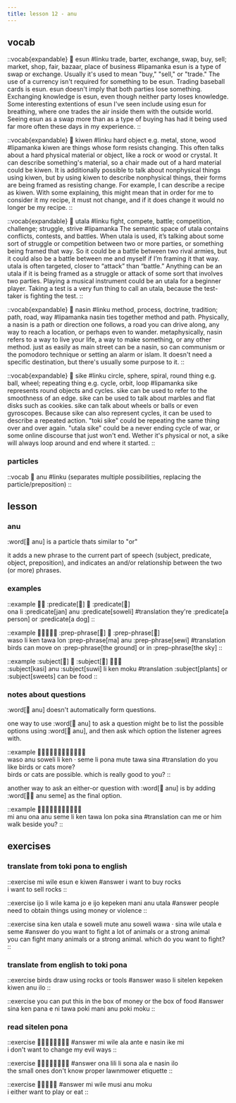 ```yaml
---
title: lesson 12 - anu
---
```

## vocab
::vocab{expandable}
󱤋 esun
#linku
trade, barter, exchange, swap, buy, sell; market, shop, fair, bazaar, place of business
#lipamanka
esun is a type of swap or exchange. Usually it's used to mean "buy," "sell," or "trade." The use of a currency isn't required for something to be esun. Trading baseball cards is esun. esun doesn't imply that both parties lose something. Exchanging knowledge is esun, even though neither party loses knowledge. Some interesting extentions of esun I've seen include using esun for breathing, where one trades the air inside them with the outside world. Seeing esun as a swap more than as a type of buying has had it being used far more often these days in my experience.
::

::vocab{expandable}
󱤛 kiwen
#linku
hard object e.g. metal, stone, wood
#lipamanka
kiwen are things whose form resists changing. This often talks about a hard physical material or object, like a rock or wood or crystal. It can describe something's material, so a chair made out of a hard material could be kiwen. It is additionally possible to talk about nonphysical things using kiwen, but by using kiwen to describe nonphysical things, their forms are being framed as resisting change. For example, I can describe a recipe as kiwen. With some explaining, this might mean that in order for me to consider it my recipe, it must not change, and if it does change it would no longer be my recipe.
::

::vocab{expandable}
󱥱 utala
#linku
fight, compete, battle; competition, challenge; struggle, strive
#lipamanka
The semantic space of utala contains conflicts, contests, and battles. When utala is used, it’s talking about some sort of struggle or competition between two or more parties, or something being framed that way. So it could be a battle between two rival armies, but it could also be a battle between me and myself if I’m framing it that way. utala is often targeted, closer to “attack” than “battle.” Anything can be an utala if it is being framed as a struggle or attack of some sort that involves two parties. Playing a musical instrument could be an utala for a beginner player. Taking a test is a very fun thing to call an utala, because the test-taker is fighting the test.
::

::vocab{expandable}
󱤿 nasin
#linku
method, process, doctrine, tradition; path, road, way
#lipamanka
nasin ties together method and path. Physically, a nasin is a path or direction one follows, a road you can drive along, any way to reach a location, or perhaps even to wander. metaphysically, nasin refers to a way to live your life, a way to make something, or any other method. just as easily as main street can be a nasin, so can communism or the pomodoro technique or setting an alarm or islam. It doesn't need a specific destination, but there's usually some purpose to it.
::

::vocab{expandable}
󱥜 sike
#linku
circle, sphere, spiral, round thing e.g. ball, wheel; repeating thing e.g. cycle, orbit, loop
#lipamanka
sike represents round objects and cycles. sike can be used to refer to the smoothness of an edge. sike can be used to talk about marbles and flat disks such as cookies. sike can talk about wheels or balls or even gyroscopes. Because sike can also represent cycles, it can be used to describe a repeated action. "toki sike" could be repeating the same thing over and over again. "utala sike" could be a never ending cycle of war, or some online discourse that just won't end. Wether it's physical or not, a sike will always loop around and end where it started.
::

### particles
::vocab
󱤇 anu
#linku
(separates multiple possibilities, replacing the particle/preposition)
::

## lesson
### anu
:word[󱤇 anu] is a particle thats similar to "or"

it adds a new phrase to the current part of speech (subject, predicate, object, preposition), and indicates an and/or relationship between the two (or more) phrases.

### examples
::example
󱥆󱤧 :predicate[󱤑] 󱤇 :predicate[󱥢] \
ona li :predicate[jan] anu :predicate[soweli]
#translation
they're :predicate[a person] or :predicate[a dog]
::

::example
󱥴󱤧󱤘󱥩󱤬 :prep-phrase[󱤰] 󱤇 :prep-phrase[󱥚] \
waso li ken tawa lon :prep-phrase[ma] anu :prep-phrase[sewi]
#translation
birds can move on :prep-phrase[the ground] or in :prep-phrase[the sky]
::

::example
:subject[󱤗] 󱤇 :subject[󱥦] 󱤧󱤘󱤶 \
:subject[kasi] anu :subject[suwi] li ken moku
#translation
:subject[plants] or :subject[sweets] can be food
::

### notes about questions
:word[󱤇 anu] doesn't automatically form questions.

one way to use :word[󱤇 anu] to ask a question might be to list the possible options using :word[󱤇 anu], and then ask which option the listener agrees with.

::example
󱥴󱤇󱥢󱤧󱤘󱦜󱥙󱤧󱥔󱤼󱥩󱥞 \
waso anu soweli li ken · seme li pona mute tawa sina
#translation
do you like birds or cats more? \
birds or cats are possible. which is really good to you?
::

another way to ask an either-or question with :word[󱤇 anu] is by adding :word[󱤇󱥙 anu seme] as the final option.

::example
󱤴󱤇󱥆󱤇󱥙󱤧󱤘󱥩󱤬󱥒󱥞 \
mi anu ona anu seme li ken tawa lon poka sina
#translation
can me or him walk beside you?
::

## exercises
### translate from toki pona to english
::exercise
mi wile esun e kiwen
#answer
i want to buy rocks \
i want to sell rocks
::

::exercise
ijo li wile kama jo e ijo kepeken mani anu utala
#answer
people need to obtain things using money or violence
::

::exercise
sina ken utala e soweli mute anu soweli wawa · sina wile utala e seme
#answer
do you want to fight a lot of animals or a strong animal \
you can fight many animals or a strong animal. which do you want to fight?
::

### translate from english to toki pona
::exercise
birds draw using rocks or tools
#answer
waso li sitelen kepeken kiwen anu ilo
::

::exercise
you can put this in the box of money or the box of food
#answer
sina ken pana e ni tawa poki mani anu poki moku
::

### read sitelen pona
::exercise
󱤴󱥷󱤂󱤆󱤉󱤿󱤍󱤴
#answer
mi wile ala ante e nasin ike mi \
i don't want to change my evil ways
::

::exercise
󱥆󱤨󱤧󱥡󱤂󱤉󱤿󱤎
#answer
ona lili li sona ala e nasin ilo \
the small ones don't know proper lawnmower etiquette
::

::exercise
󱤴󱥷󱤻󱤇󱤶
#answer
mi wile musi anu moku \
i either want to play or eat
::
